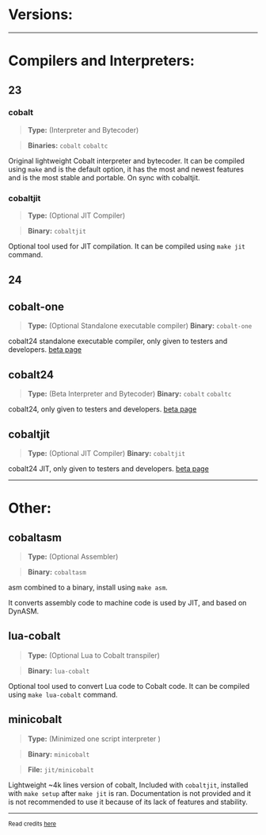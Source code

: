 # Versions:

***
# Compilers and Interpreters:
## 23
### cobalt 
> **Type:** (Interpreter and Bytecoder) 

> **Binaries:** `cobalt` `cobaltc`

Original lightweight Cobalt interpreter and bytecoder. It can be compiled using
`make` and is the default option, it has the most and newest features and is
the most stable and portable. On sync with cobaltjit.
### cobaltjit 
> **Type:** (Optional JIT Compiler) 

> **Binary:** `cobaltjit`

Optional tool used for JIT compilation. It can be compiled using
`make jit` command. 

## 24
## cobalt-one
> **Type:** (Optional Standalone executable compiler)
> **Binary:** `cobalt-one`

cobalt24 standalone executable compiler, only given to testers and developers. [beta page](https://cobaltlang.vercel.app/beta)
## cobalt24
> **Type:** (Beta Interpreter and Bytecoder)
> **Binary:** `cobalt` `cobaltc`

cobalt24, only given to testers and developers. [beta page](https://cobaltlang.vercel.app/beta)

## cobaltjit
> **Type:** (Optional JIT Compiler)
> **Binary:** `cobaltjit`

cobalt24 JIT, only given to testers and developers. [beta page](https://cobaltlang.vercel.app/beta)

***
# Other:
## cobaltasm
> **Type:** (Optional Assembler)

> **Binary:** `cobaltasm`

asm combined to a binary, install using `make asm`.

It converts assembly code to machine code is used by JIT, and based on DynASM.
## lua-cobalt 
> **Type:** (Optional Lua to Cobalt transpiler) 

> **Binary:** `lua-cobalt`

Optional tool used to convert Lua code to Cobalt code. It can be compiled using
`make lua-cobalt` command.
## minicobalt 
> **Type:** (Minimized one script interpreter ) 

> **Binary:** `minicobalt`

> **File:** `jit/minicobalt`

Lightweight ~4k lines version of cobalt, Included with `cobaltjit`, installed with
`make setup` after `make jit` is ran. Documentation is not provided and 
it is not recommended to use it because of its lack of features and stability.

***

<sub>Read credits [here](https://github.com/cobalt-lang/cobalt/blob/master/COPYRIGHTS.md)</sub>